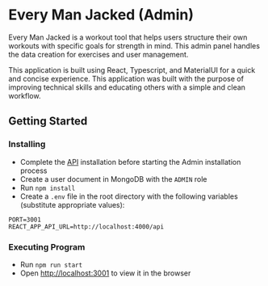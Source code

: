# Every Man Jacked (Admin)

Every Man Jacked is a workout tool that helps users structure their own workouts with specific goals for strength in mind. This admin panel handles the data creation for exercises and user management.

This application is built using React, Typescript, and MaterialUI for a quick and concise experience. This application was built with the purpose of improving technical skills and educating others with a simple and clean workflow. 

## Getting Started

### Installing

* Complete the [API](https://github.com/p14/every-man-jacked-api) installation before starting the Admin installation process
* Create a user document in MongoDB with the `ADMIN` role
* Run `npm install`
* Create a `.env` file in the root directory with the following variables (substitute appropriate values):

```
PORT=3001
REACT_APP_API_URL=http://localhost:4000/api
```

### Executing Program
* Run `npm run start`
* Open [http://localhost:3001](http://localhost:3001) to view it in the browser

